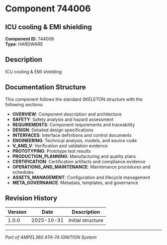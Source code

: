 # Component 744006

## ICU cooling & EMI shielding

**Component ID**: 744006  
**Type**: HARDWARE  


## Description

ICU cooling & EMI shielding

## Documentation Structure

This component follows the standard SKELETON structure with the following sections:

- **OVERVIEW**: Component description and architecture
- **SAFETY**: Safety analysis and hazard assessment
- **REQUIREMENTS**: Component requirements and traceability
- **DESIGN**: Detailed design specifications
- **INTERFACES**: Interface definitions and control documents
- **ENGINEERING**: Technical analysis, models, and source code
- **V_AND_V**: Verification and validation evidence
- **PROTOTYPING**: Prototype test results
- **PRODUCTION_PLANNING**: Manufacturing and quality plans
- **CERTIFICATION**: Certification artifacts and compliance evidence
- **OPERATIONS_AND_MAINTENANCE**: Maintenance procedures and schedules
- **ASSETS_MANAGEMENT**: Configuration and lifecycle management
- **META_GOVERNANCE**: Metadata, templates, and governance

## Revision History

| Version | Date | Description |
|---------|------|-------------|
| 1.0.0 | 2025-10-31 | Initial structure |

---

*Part of AMPEL360 ATA-74 IGNITION System*
